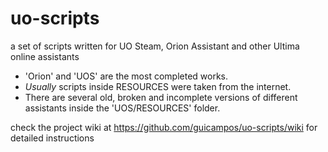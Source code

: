 # uo-scripts
a set of scripts written for UO Steam,  Orion Assistant and other Ultima online assistants


* 'Orion' and 'UOS' are the most completed works.
* *Usually* scripts inside RESOURCES were taken from the internet.
* There are several old, broken and incomplete versions of different assistants inside the 'UOS/RESOURCES' folder.


check the project wiki at https://github.com/guicampos/uo-scripts/wiki for detailed instructions 


